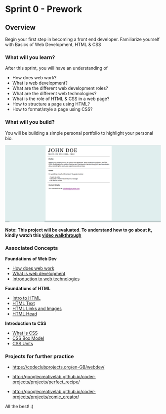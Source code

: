 
# Sprint 0 - Prework

## Overview

Begin your first step in becoming a front end developer.
Familiarize yourself with Basics of Web Development, HTML & CSS

### What will you learn?

After this sprint, you will have an understanding of

- How does web work?
- What is web development?
- What are the different web development roles?
- What are the different web technologies?
- What is the role of HTML & CSS in a web page?
- How to structure a page using HTML?
- How to format/style a page using CSS?

### What will you build?

You will be building a simple personal portfolio to highlight your personal bio.

![portfolio](4.%20Project/images/profile.PNG)


**Note: This project will be evaluated. To understand how to go about it, kindly watch this [video walkthrough](https://vimeo.com/383940265/d48675eeed)**


### Associated Concepts

**Foundations of Web Dev**
- [How does web work](1.%20Foundations%20of%20Web%20Dev/1.1.%20How%20does%20web%20work.md)
- [What is web development](1.%20Foundations%20of%20Web%20Dev/1.2.%20What%20is%20web%20development.md)
- [Introduction to web technologies](1.%20Foundations%20of%20Web%20Dev/1.3.%20Introduction%20to%20web%20technologies.md)

**Foundations of HTML**

- [Intro to HTML](2.%20Foundations%20of%20HTML/2.1.%20Intro%20to%20HTML.md) 
- [HTML Text](2.%20Foundations%20of%20HTML/2.2.%20HTML%20Text.md)
- [HTML Links and Images](2.%20Foundations%20of%20HTML/2.3.%20HTML%20Links%20and%20Images.md)
- [HTML Head](2.%20Foundations%20of%20HTML/2.4.%20HTML%20Head.md)

**Introduction to CSS**

- [What is CSS](3.%20Introduction%20to%20CSS/3.1%20What%20is%20CSS.md)
- [CSS Box Model](3.%20Introduction%20to%20CSS/3.2%20CSS%20Box%20Model.md)
- [CSS Units](3.%20Introduction%20to%20CSS/3.3%20CSS%20Units.md)

### Projects for further practice

- https://codeclubprojects.org/en-GB/webdev/

- http://googlecreativelab.github.io/coder-projects/projects/perfect_recipe/

- http://googlecreativelab.github.io/coder-projects/projects/comic_creator/

All the best! :)
